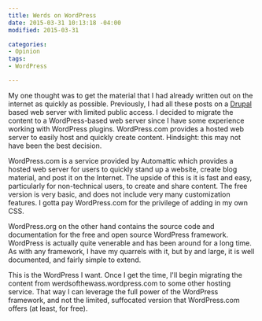 ```yaml
---
title: Werds on WordPress
date: 2015-03-31 10:13:18 -04:00
modified: 2015-03-31

categories:
- Opinion
tags:
- WordPress

---
```

My one thought was to get the material that I had already written out on the internet as quickly as possible.  Previously, I had all these posts on a [Drupal](https://www.drupal.org/) based web server with limited public access.  I decided to migrate the content to a WordPress-based web server since I have some experience working with WordPress plugins.  WordPress.com provides a hosted web server to easily host and quickly create content.  Hindsight: this may not have been the best decision.

WordPress.com is a service provided by Automattic which provides a hosted web server for users to quickly stand up a website, create blog material, and post it on the Internet.  The upside of this is it is fast and easy, particularly for non-technical users, to create and share content.  The free version is very basic, and does not include very many customization features.  I gotta pay WordPress.com for the privilege of adding in my own CSS.

WordPress.org on the other hand contains the source code and documentation for the free and open source WordPress framework.  WordPress is actually quite venerable and has been around for a long time.  As with any framework, I have my quarrels with it, but by and large, it is well documented, and fairly simple to extend.

This is the WordPress I want.  Once I get the time, I'll begin migrating the content from werdsofthewass.wordpress.com to some other hosting service.  That way I can leverage the full power of the WordPress framework, and not the limited, suffocated version that WordPress.com offers (at least, for free).
